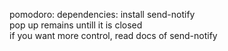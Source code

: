 pomodoro:
 dependencies: install send-notify \
 pop up remains untill it is closed \
 if you want more control, read docs of send-notify

